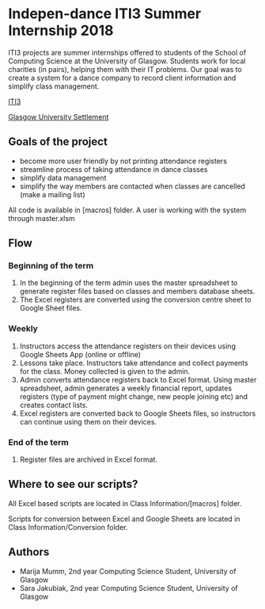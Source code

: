 # Indepen-dance ITI3 Summer Internship 2018
ITI3 projects are summer internships offered to students of the School of Computing Science at the University of Glasgow. Students work for local charities (in pairs), helping them with their IT problems. Our goal was to create a system for a dance company to record client information and simplify class management. 

[ITI3](http://www.dcs.gla.ac.uk/~hcp/iti3/)

[Glasgow University Settlement](http://gusettlement.org/)
 
## Goals of the project
* become more user friendly by not printing attendance registers
* streamline process of taking attendance in dance classes
* simplify data management
* simplify the way members are contacted when classes are cancelled (make a mailing list)

All code is available in [macros] folder.
A user is working with the system through master.xlsm 

## Flow

### Beginning of the term
1. In the beginning of the term admin uses the master spreadsheet to generate register files based on classes and members database sheets.
2. The Excel registers are converted using the conversion centre sheet to Google Sheet files.

### Weekly
1. Instructors access the attendance registers on their devices using Google Sheets App (online or offline)
2. Lessons take place. Instructors take attendance and collect payments for the class. Money collected is given to the admin.
3. Admin converts attendance registers back to Excel format. Using master spreadsheet, admin generates a weekly financial report, updates registers (type of payment might change, new people joining etc) and creates contact lists.
4. Excel registers are converted back to Google Sheets files, so instructors can continue using them on their devices.

### End of the term
1. Register files are archived in Excel format.

## Where to see our scripts?
All Excel based scripts are located in Class Information/[macros] folder.

Scripts for conversion between Excel and Google Sheets are located in Class Information/Conversion folder.

## Authors
* Marija Mumm, 2nd year Computing Science Student, University of Glasgow
* Sara Jakubiak, 2nd year Computing Science Student, University of Glasgow
